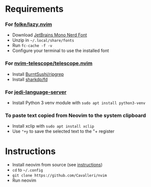 # Requirements
### For [folke/lazy.nvim](https://github.com/folke/lazy.nvim)
- Download [JetBrains Mono Nerd Font](https://github.com/ryanoasis/nerd-fonts/releases/download/v3.1.1/JetBrainsMono.zip)
- Unzip in ```~/.local/share/fonts```
- Run ```fc-cache -f -v```
- Configure your terminal to use the installed font
### For [nvim-telescope/telescope.nvim](https://github.com/nvim-telescope/telescope.nvim)
- Install [BurntSushi/ripgrep](https://github.com/BurntSushi/ripgrep)
- Install [sharkdp/fd](https://github.com/sharkdp/fd)
### For [jedi-language-server](https://github.com/pappasam/jedi-language-server)
- Install Python 3 venv module with ```sudo apt install python3-venv```
### To paste text copied from Neovim to the system clipboard
- Install xclip with ```sudo apt install xclip```
- Use ```"+y``` to save the selected text to the "+ register
# Instructions
- Install neovim from source (see [instructions](https://github.com/neovim/neovim/blob/master/BUILD.md))
- ```cd``` to ```~/.config```
- ```git clone https://github.com/Cavalleri/nvim```
- Run neovim

